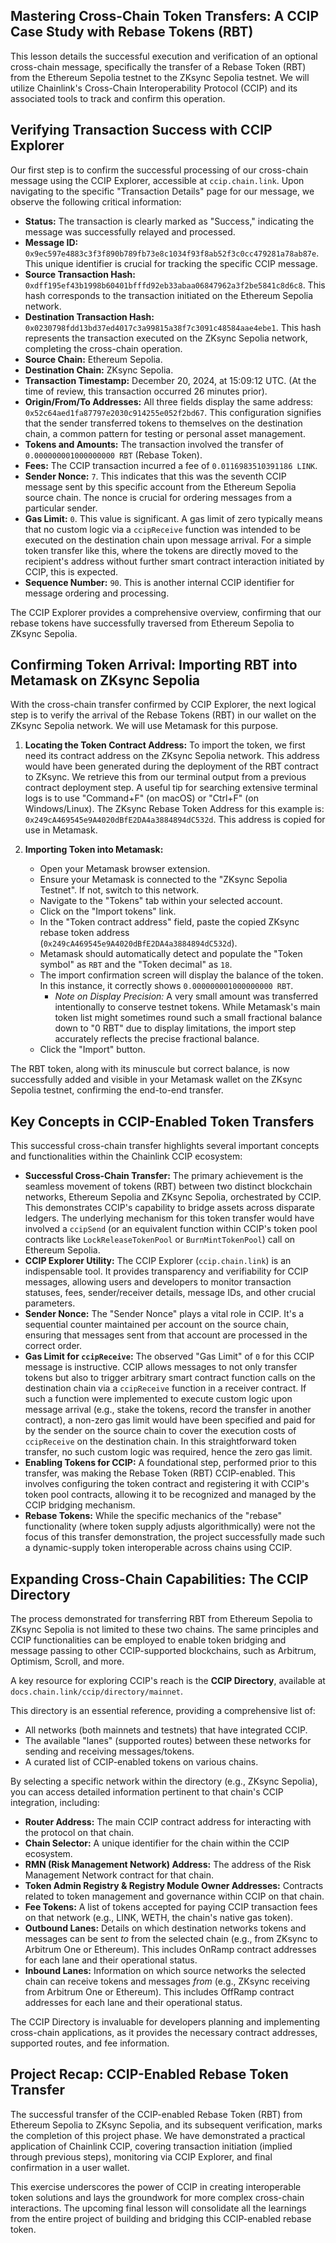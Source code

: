 ## Mastering Cross-Chain Token Transfers: A CCIP Case Study with Rebase Tokens (RBT)

This lesson details the successful execution and verification of an optional cross-chain message, specifically the transfer of a Rebase Token (RBT) from the Ethereum Sepolia testnet to the ZKsync Sepolia testnet. We will utilize Chainlink's Cross-Chain Interoperability Protocol (CCIP) and its associated tools to track and confirm this operation.

## Verifying Transaction Success with CCIP Explorer

Our first step is to confirm the successful processing of our cross-chain message using the CCIP Explorer, accessible at `ccip.chain.link`. Upon navigating to the specific "Transaction Details" page for our message, we observe the following critical information:

*   **Status:** The transaction is clearly marked as "Success," indicating the message was successfully relayed and processed.
*   **Message ID:** `0x9ec597e4883c3f3f890b789fb73e8c1034f93f8ab52f3c0cc479281a78ab87e`. This unique identifier is crucial for tracking the specific CCIP message.
*   **Source Transaction Hash:** `0xdff195ef43b1998b60401bfffd92eb33abaa06847962a3f2be5841c8d6c8`. This hash corresponds to the transaction initiated on the Ethereum Sepolia network.
*   **Destination Transaction Hash:** `0x0230798fdd13bd37ed4017c3a99815a38f7c3091c48584aae4ebe1`. This hash represents the transaction executed on the ZKsync Sepolia network, completing the cross-chain operation.
*   **Source Chain:** Ethereum Sepolia.
*   **Destination Chain:** ZKsync Sepolia.
*   **Transaction Timestamp:** December 20, 2024, at 15:09:12 UTC. (At the time of review, this transaction occurred 26 minutes prior).
*   **Origin/From/To Addresses:** All three fields display the same address: `0x52c64aed1fa87797e2030c914255e052f2bd67`. This configuration signifies that the sender transferred tokens to themselves on the destination chain, a common pattern for testing or personal asset management.
*   **Tokens and Amounts:** The transaction involved the transfer of `0.000000001000000000 RBT` (Rebase Token).
*   **Fees:** The CCIP transaction incurred a fee of `0.0116983510391186 LINK`.
*   **Sender Nonce:** `7`. This indicates that this was the seventh CCIP message sent by this specific account from the Ethereum Sepolia source chain. The nonce is crucial for ordering messages from a particular sender.
*   **Gas Limit:** `0`. This value is significant. A gas limit of zero typically means that no custom logic via a `ccipReceive` function was intended to be executed on the destination chain upon message arrival. For a simple token transfer like this, where the tokens are directly moved to the recipient's address without further smart contract interaction initiated by CCIP, this is expected.
*   **Sequence Number:** `90`. This is another internal CCIP identifier for message ordering and processing.

The CCIP Explorer provides a comprehensive overview, confirming that our rebase tokens have successfully traversed from Ethereum Sepolia to ZKsync Sepolia.

## Confirming Token Arrival: Importing RBT into Metamask on ZKsync Sepolia

With the cross-chain transfer confirmed by CCIP Explorer, the next logical step is to verify the arrival of the Rebase Tokens (RBT) in our wallet on the ZKsync Sepolia network. We will use Metamask for this purpose.

1.  **Locating the Token Contract Address:**
    To import the token, we first need its contract address on the ZKsync Sepolia network. This address would have been generated during the deployment of the RBT contract to ZKsync. We retrieve this from our terminal output from a previous contract deployment step. A useful tip for searching extensive terminal logs is to use "Command+F" (on macOS) or "Ctrl+F" (on Windows/Linux).
    The ZKsync Rebase Token Address for this example is: `0x249cA469545e9A4020dBfE2DA4a3884894dC532d`. This address is copied for use in Metamask.

2.  **Importing Token into Metamask:**
    *   Open your Metamask browser extension.
    *   Ensure your Metamask is connected to the "ZKsync Sepolia Testnet". If not, switch to this network.
    *   Navigate to the "Tokens" tab within your selected account.
    *   Click on the "Import tokens" link.
    *   In the "Token contract address" field, paste the copied ZKsync rebase token address (`0x249cA469545e9A4020dBfE2DA4a3884894dC532d`).
    *   Metamask should automatically detect and populate the "Token symbol" as `RBT` and the "Token decimal" as `18`.
    *   The import confirmation screen will display the balance of the token. In this instance, it correctly shows `0.000000001000000000 RBT`.
        *   *Note on Display Precision:* A very small amount was transferred intentionally to conserve testnet tokens. While Metamask's main token list might sometimes round such a small fractional balance down to "0 RBT" due to display limitations, the import step accurately reflects the precise fractional balance.
    *   Click the "Import" button.

The RBT token, along with its minuscule but correct balance, is now successfully added and visible in your Metamask wallet on the ZKsync Sepolia testnet, confirming the end-to-end transfer.

## Key Concepts in CCIP-Enabled Token Transfers

This successful cross-chain transfer highlights several important concepts and functionalities within the Chainlink CCIP ecosystem:

*   **Successful Cross-Chain Transfer:** The primary achievement is the seamless movement of tokens (RBT) between two distinct blockchain networks, Ethereum Sepolia and ZKsync Sepolia, orchestrated by CCIP. This demonstrates CCIP's capability to bridge assets across disparate ledgers. The underlying mechanism for this token transfer would have involved a `ccipSend` (or an equivalent function within CCIP's token pool contracts like `LockReleaseTokenPool` or `BurnMintTokenPool`) call on Ethereum Sepolia.
*   **CCIP Explorer Utility:** The CCIP Explorer (`ccip.chain.link`) is an indispensable tool. It provides transparency and verifiability for CCIP messages, allowing users and developers to monitor transaction statuses, fees, sender/receiver details, message IDs, and other crucial parameters.
*   **Sender Nonce:** The "Sender Nonce" plays a vital role in CCIP. It's a sequential counter maintained per account on the source chain, ensuring that messages sent from that account are processed in the correct order.
*   **Gas Limit for `ccipReceive`:** The observed "Gas Limit" of `0` for this CCIP message is instructive. CCIP allows messages to not only transfer tokens but also to trigger arbitrary smart contract function calls on the destination chain via a `ccipReceive` function in a receiver contract. If such a function were implemented to execute custom logic upon message arrival (e.g., stake the tokens, record the transfer in another contract), a non-zero gas limit would have been specified and paid for by the sender on the source chain to cover the execution costs of `ccipReceive` on the destination chain. In this straightforward token transfer, no such custom logic was required, hence the zero gas limit.
*   **Enabling Tokens for CCIP:** A foundational step, performed prior to this transfer, was making the Rebase Token (RBT) CCIP-enabled. This involves configuring the token contract and registering it with CCIP's token pool contracts, allowing it to be recognized and managed by the CCIP bridging mechanism.
*   **Rebase Tokens:** While the specific mechanics of the "rebase" functionality (where token supply adjusts algorithmically) were not the focus of this transfer demonstration, the project successfully made such a dynamic-supply token interoperable across chains using CCIP.

## Expanding Cross-Chain Capabilities: The CCIP Directory

The process demonstrated for transferring RBT from Ethereum Sepolia to ZKsync Sepolia is not limited to these two chains. The same principles and CCIP functionalities can be employed to enable token bridging and message passing to other CCIP-supported blockchains, such as Arbitrum, Optimism, Scroll, and more.

A key resource for exploring CCIP's reach is the **CCIP Directory**, available at `docs.chain.link/ccip/directory/mainnet`.

This directory is an essential reference, providing a comprehensive list of:
*   All networks (both mainnets and testnets) that have integrated CCIP.
*   The available "lanes" (supported routes) between these networks for sending and receiving messages/tokens.
*   A curated list of CCIP-enabled tokens on various chains.

By selecting a specific network within the directory (e.g., ZKsync Sepolia), you can access detailed information pertinent to that chain's CCIP integration, including:
*   **Router Address:** The main CCIP contract address for interacting with the protocol on that chain.
*   **Chain Selector:** A unique identifier for the chain within the CCIP ecosystem.
*   **RMN (Risk Management Network) Address:** The address of the Risk Management Network contract for that chain.
*   **Token Admin Registry & Registry Module Owner Addresses:** Contracts related to token management and governance within CCIP on that chain.
*   **Fee Tokens:** A list of tokens accepted for paying CCIP transaction fees on that network (e.g., LINK, WETH, the chain's native gas token).
*   **Outbound Lanes:** Details on which destination networks tokens and messages can be sent *to* from the selected chain (e.g., from ZKsync to Arbitrum One or Ethereum). This includes OnRamp contract addresses for each lane and their operational status.
*   **Inbound Lanes:** Information on which source networks the selected chain can receive tokens and messages *from* (e.g., ZKsync receiving from Arbitrum One or Ethereum). This includes OffRamp contract addresses for each lane and their operational status.

The CCIP Directory is invaluable for developers planning and implementing cross-chain applications, as it provides the necessary contract addresses, supported routes, and fee information.

## Project Recap: CCIP-Enabled Rebase Token Transfer

The successful transfer of the CCIP-enabled Rebase Token (RBT) from Ethereum Sepolia to ZKsync Sepolia, and its subsequent verification, marks the completion of this project phase. We have demonstrated a practical application of Chainlink CCIP, covering transaction initiation (implied through previous steps), monitoring via CCIP Explorer, and final confirmation in a user wallet.

This exercise underscores the power of CCIP in creating interoperable token solutions and lays the groundwork for more complex cross-chain interactions. The upcoming final lesson will consolidate all the learnings from the entire project of building and bridging this CCIP-enabled rebase token.
